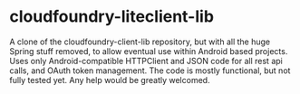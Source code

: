 cloudfoundry-liteclient-lib
===========================

A clone of the cloudfoundry-client-lib repository, but with all the huge Spring stuff removed, to allow eventual use within Android based projects.
Uses only Android-compatible HTTPClient and JSON code for all rest api calls, and OAuth token management.
The code is mostly functional, but not fully tested yet.
Any help would be greatly welcomed.
